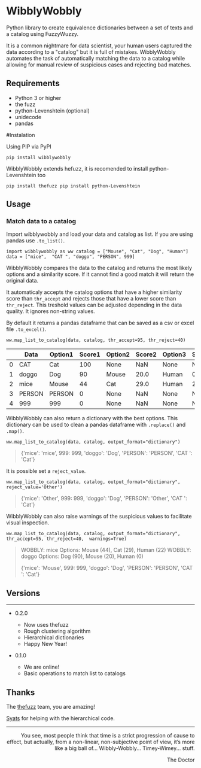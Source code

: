# WibblyWobbly

Python library to create equivalence dictionaries between a set of texts and a catalog using FuzzyWuzzy.

It is a common nightmare for data scientist, your human users captured the data according to a "catalog" but it is full of mistakes. WibblyWobbly automates the task of automatically matching the data to a catalog while allowing for manual review of suspicious cases and rejecting bad matches.

## Requirements

-  Python 3 or higher
-  the fuzz
-  python-Levenshtein (optional)
-  unidecode
-  pandas

#Instalation

Using PIP via PyPI

``
pip install wibblywobbly
``

WibblyWobbly extends hefuzz, it is recomended to install python-Levenshtein too

``
pip install thefuzz
pip install python-Levenshtein
``

## Usage

### Match data to a catalog

Import wibblywobbly and load your data and catalog as list. If you are using pandas use `.to_list()`.

``
import wibblywobbly as ww
catalog = ["Mouse", "Cat", "Dog", "Human"]
data = ["mice",  "CAT ", "doggo", "PERSON", 999]
``


WibblyWobbly compares the data to the catalog and returns the most likely options and a similarity score. If it cannot find a good match it will return the original data.

It automaticaly accepts the catalog options that have a higher similarity score than `thr_accept` and rejects those that have a lower score than `thr_reject`. This treshold values can be adjusted depending in the data quality. It ignores non-string values.

By default it returns a pandas dataframe that can be saved as a csv or excel file `.to_excel()`.



``
ww.map_list_to_catalog(data, catalog, thr_accept=95, thr_reject=40)
``

|   | Data  | Option1 | Score1 | Option2 | Score2 | Option3 | Score3 |
|---|-------|---------|--------|---------|--------|---------|--------|
| 0 | CAT   | Cat     | 100    | None    | NaN    | None    | NaN    |
| 1 | doggo | Dog     | 90     | Mouse   | 20.0   | Human   | 0.0    |
| 2 | mice  | Mouse   | 44     | Cat     | 29.0   | Human   | 22.0   |
| 3 | PERSON | PERSON | 0      | None    | NaN    | None    | NaN    |
| 4 | 999   | 999     | 0      | None    | NaN    | None    | NaN    |



WibblyWobbly can also return a dictionary with the best options. This dictionary can be used to clean a pandas dataframe with `.replace()` and `.map()`.

``
ww.map_list_to_catalog(data, catalog, output_format="dictionary")
``
> {'mice': 'mice', 999: 999, 'doggo': 'Dog', 'PERSON': 'PERSON', 'CAT ': 'Cat'}



It is possible set a `reject_value`.

``
ww.map_list_to_catalog(data, catalog, output_format="dictionary", reject_value='Other')
``
> {'mice': 'Other', 999: 999, 'doggo': 'Dog', 'PERSON': 'Other', 'CAT ': 'Cat'}



WibblyWobbly can also raise warnings of the suspicious values to facilitate visual inspection.

``
ww.map_list_to_catalog(data, catalog, output_format="dictionary", 
                           thr_accept=95, thr_reject=40,  warnings=True)
``

> WOBBLY: mice
>     	Options: Mouse (44), Cat (29), Human (22)
>     WOBBLY: doggo
>     	Options: Dog (90), Mouse (20), Human (0)
> 
> {'mice': 'Mouse', 999: 999, 'doggo': 'Dog', 'PERSON': 'PERSON', 'CAT ': 'Cat'}


## Versions
--------

-  0.2.0
   - Now uses thefuzz
   - Rough clustering algorithm
   - Hierarchical dictionaries
   - Happy New Year!

-  0.1.0
   -  We are online!
   -  Basic operations to match list to catalogs

Thanks
------

The [thefuzz](https://github.com/seatgeek/thefuzz/) team, you are amazing!

[Syats](https://github.com/syats/) for helping with the hierarchical code.



--------------------------------------------

<p align="right"> You see, most people think that time is a strict progression of cause to effect, but actually, from a non-linear, non-subjective point of view, it’s more like a big ball of... Wibbly-Wobbly... Timey-Wimey... stuff. </p>
<p align="right">The Doctor</p>

